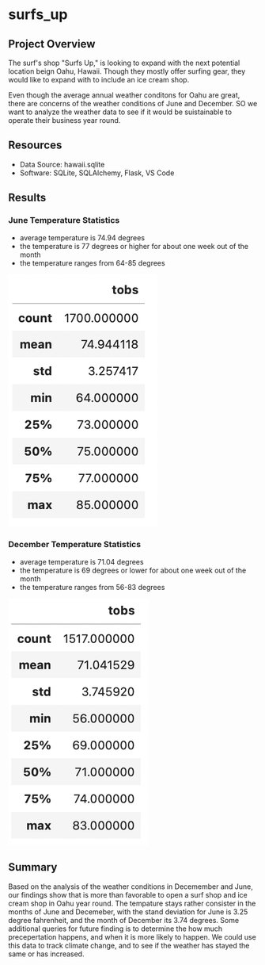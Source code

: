 # surfs_up

## Project Overview

The surf's shop "Surfs Up," is looking to expand with the next potential location beign Oahu, Hawaii. Though they mostly offer surfing gear, they would like to expand with to include an ice cream shop.

Even though the average annual weather conditons for Oahu are great, there are concerns of the weather conditions of June and December. SO we want to analyze the weather data to see if it would be suistainable to operate their business year round.

## Resources
- Data Source: hawaii.sqlite
- Software: SQLite, SQLAlchemy, Flask, VS Code

## Results

### June Temperature Statistics

- average temperature is 74.94 degrees
- the temperature is 77 degrees or higher for about one week out of the month
- the temperature ranges from 64-85 degrees

![This is an image](https://github.com/daryld2239/surfs_up/blob/main/Resources/june_temp.png)

### December Temperature Statistics

- average temperature is 71.04 degrees
- the temperature is 69 degrees or lower for about one week out of the month
- the temperature ranges from 56-83 degrees

![This is an image](https://github.com/daryld2239/surfs_up/blob/main/Resources/dec_temp.png)


## Summary

Based on the analysis of the weather conditions in Decemember and June, our findings show that is more than favorable to open a surf shop and ice cream shop in Oahu year round. The tempature stays rather consister in the months of June and Decemeber, with the stand deviation for June is 3.25 degree fahrenheit, and the month of December its 3.74 degrees. Some additional queries for future finding is to determine the how much precepertation happens, and when it is more likely to happen. We could use this data to track climate change, and to see if the weather has stayed the same or has increased.
